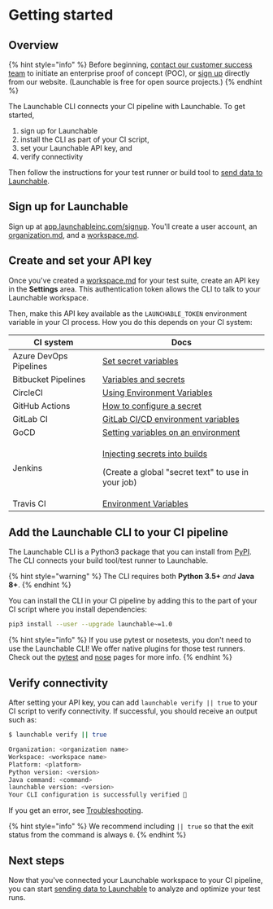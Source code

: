 # Getting started

## Overview

{% hint style="info" %}
Before beginning, [contact our customer success team](https://www.launchableinc.com/contact-for-poc) to initiate an enterprise proof of concept (POC), or [sign up](https://app.launchableinc.com/signup) directly from our website. (Launchable is free for open source projects.)
{% endhint %}

The Launchable CLI connects your CI pipeline with Launchable. To get started,

1. sign up for Launchable
2. install the CLI as part of your CI script,
3. set your Launchable API key, and
4. verify connectivity

Then follow the instructions for your test runner or build tool to [send data to Launchable](../sending-data-to-launchable/).

## Sign up for Launchable

Sign up at [app.launchableinc.com/signup](https://app.launchableinc.com/signup). You'll create a user account, an [organization.md](../concepts/organization.md "mention"), and a [workspace.md](../concepts/workspace.md "mention").

## Create and set your API key

Once you've created a [workspace.md](../concepts/workspace.md "mention") for your test suite, create an API key in the **Settings** area. This authentication token allows the CLI to talk to your Launchable workspace.

Then, make this API key available as the `LAUNCHABLE_TOKEN` environment variable in your CI process. How you do this depends on your CI system:

| CI system              | Docs                                                                                                                                                                                                 |
| ---------------------- | ---------------------------------------------------------------------------------------------------------------------------------------------------------------------------------------------------- |
| Azure DevOps Pipelines | [Set secret variables](https://docs.microsoft.com/en-us/azure/devops/pipelines/process/variables?view=azure-devops\&tabs=yaml%2Cbatch#secret-variables)                                              |
| Bitbucket Pipelines    | [Variables and secrets](https://support.atlassian.com/bitbucket-cloud/docs/variables-and-secrets/)                                                                                                   |
| CircleCI               | [Using Environment Variables](https://circleci.com/docs/2.0/env-vars/)                                                                                                                               |
| GitHub Actions         | [How to configure a secret](https://docs.github.com/en/free-pro-team@latest/actions/reference/encrypted-secrets)                                                                                     |
| GitLab CI              | [GitLab CI/CD environment variables](https://docs.gitlab.com/ee/ci/variables/)                                                                                                                       |
| GoCD                   | [Setting variables on an environment](https://docs.gocd.org/current/faq/dev\_use\_current\_revision\_in\_build.html#setting-variables-on-an-environment)                                             |
| Jenkins                | <p><a href="https://docs.cloudbees.com/docs/cloudbees-ci/latest/cloud-secure-guide/injecting-secrets">Injecting secrets into builds</a></p><p>(Create a global "secret text" to use in your job)</p> |
| Travis CI              | [Environment Variables](https://docs.travis-ci.com/user/environment-variables/)                                                                                                                      |

## Add the Launchable CLI to your CI pipeline

The Launchable CLI is a Python3 package that you can install from [PyPI](https://pypi.org/project/launchable/). The CLI connects your build tool/test runner to Launchable.

{% hint style="warning" %}
The CLI requires both **Python 3.5+** _and_ **Java 8+**.
{% endhint %}

You can install the CLI in your CI pipeline by adding this to the part of your CI script where you install dependencies:

```bash
pip3 install --user --upgrade launchable~=1.0
```

{% hint style="info" %}
If you use pytest or nosetests, you don't need to use the Launchable CLI! We offer native plugins for those test runners. Check out the [pytest](../resources/integrations/pytest.md) and [nose](../resources/integrations/nose.md) pages for more info.
{% endhint %}

## Verify connectivity

After setting your API key, you can add `launchable verify || true` to your CI script to verify connectivity. If successful, you should receive an output such as:

```bash
$ launchable verify || true

Organization: <organization name>
Workspace: <workspace name>
Platform: <platform>
Python version: <version>
Java command: <command>
launchable version: <version>
Your CLI configuration is successfully verified 🎉
```

If you get an error, see [Troubleshooting](../resources/troubleshooting.md).

{% hint style="info" %}
We recommend including `|| true` so that the exit status from the command is always `0`.
{% endhint %}

## Next steps

Now that you've connected your Launchable workspace to your CI pipeline, you can start [sending data to Launchable](../sending-data-to-launchable/) to analyze and optimize your test runs.
